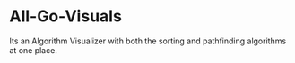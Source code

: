 # All-Go-Visuals
Its an Algorithm Visualizer with both the sorting and pathfinding algorithms at one place.
